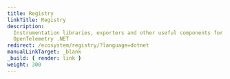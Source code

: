 ```yaml
---
title: Registry
linkTitle: Registry
description:
  Instrumentation libraries, exporters and other useful components for
  OpenTelemetry .NET
redirect: /ecosystem/registry/?language=dotnet
manualLinkTarget: _blank
_build: { render: link }
weight: 300
---
```

